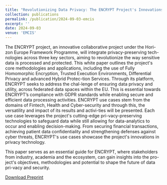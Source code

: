 ```yaml
---
title: "Revolutionizing Data Privacy: The ENCRYPT Project's Innovations and Applications."
collection: publications
permalink: /publication/2024-09-03-emcis
excerpt: ''
date: 2024-09-03
venue: 'EMCIS'
---
```


The ENCRYPT project, an innovative collaborative project under the Hori-zon Europe Framework Programme, will integrate privacy-preserving tech-nologies across three key sectors, aiming to revolutionize the way sensitive data is processed and protected. This white paper outlines the project's core methodologies and applications, including the use of Fully Homomorphic Encryption, Trusted Execution Environments, Differential Privacy and advanced Hybrid Protec-tion Services. Through its platform, ENCRYPT seeks to address the chal-lenge of ensuring data privacy and utility, across federated data spaces within the EU. This is essential towards ENCRYPT’s compliance with GDPR standards while enabling secure and efficient data processing activities. ENCRYPT use cases stem from the domains of Fintech, Health and Cyber-security and through this, the versatility and impact of its results and activi-ties will be presented. Each use case leverages the project's cutting-edge pri-vacy-preserving technologies to safeguard data while still allowing for data-analytics to occur and enabling decision-making. From securing financial transactions, achieving patient data confidentiality and strengthening defenses against cyber threats, ENCRYPT's use cases showcase the project's innovations in privacy technology. 

This paper serves as an essential guide for ENCRYPT, where stakeholders from industry, academia and the ecosystem, can gain insights into the pro-ject's objectives, methodologies and potential to shape the future of data pri-vacy and security.

[Download Preprint](https://zenodo.org/records/13960393/files/Revolutionizing%20Data%20Privacy%20The%20ENCRYPT%20Project's%20Innovations%20and%20Applications%20-%20Final%20PDF.pdf?download=1)


